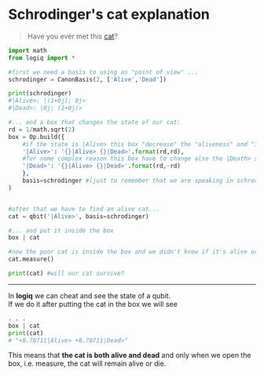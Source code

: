 # Schrodinger's cat explanation

> Have you ever met this [cat](https://en.wikipedia.org/wiki/Schr%C3%B6dinger%27s_cat)?

```python
import math
from logiq import *

#first we need a basis to using as "point of view" ...
schrodinger = CanonBasis(2, ['Alive','Dead'])

print(schrodinger)
#|Alive>: |(1+0j); 0j>
#|Dead>: |0j; (1+0j)>

#... and a box that changes the state of our cat:
rd = 1/math.sqrt(2)
box = Op.build({
    #if the state is |Alive> this box "decrease" the "aliveness" and "increase" the "deadness"
    '|Alive>': '{}|Alive> {}|Dead>'.format(rd,rd),
    #for some complex reason this box have to change also the |Death> state increasing the aliveness
    '|Dead>': '{}|Alive> {}|Dead>'.format(rd,-rd)
    },
    basis=schrodinger #(just to remember that we are speaking in schrodinger language!)
)


#after that we have to find an alive cat...
cat = qbit('|Alive>', basis=schrodinger)

#... and put it inside the box
box | cat

#now the poor cat is inside the box and we didn't know if it's alive or dead, to see it we must open the box and observe...
cat.measure()

print(cat) #will our cat survive?
```
---

In **logiq** we can cheat and see the state of a qubit.  
If we do it after putting the cat in the box we will see
```python
. . .
box | cat
print(cat)
# "+0.70711|Alive> +0.70711|Dead>"
```
This means that **the cat is both alive and dead** and only when we open the box, i.e. measure, the cat will remain alive or die.
